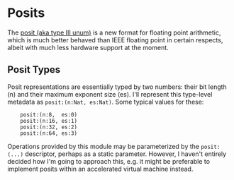 # Posits

The [posit (aka type III unum)](https://en.wikipedia.org/wiki/Unum_%28number_format%29#Unum_III) is a new format for floating point arithmetic, which is much better behaved than IEEE floating point in certain respects, albeit with much less hardware support at the moment. 

## Posit Types

Posit representations are essentially typed by two numbers: their bit length (n) and their maximum exponent size (es). I'll represent this type-level metadata as `posit:(n:Nat, es:Nat)`. Some typical values for these:

        posit:(n:8,  es:0)
        posit:(n:16, es:1)
        posit:(n:32, es:2)
        posit:(n:64, es:3)

Operations provided by this module may be parameterized by the `posit:(...)` descriptor, perhaps as a static parameter. However, I haven't entirely decided how I'm going to approach this, e.g. it might be preferable to implement posits within an accelerated virtual machine instead.








